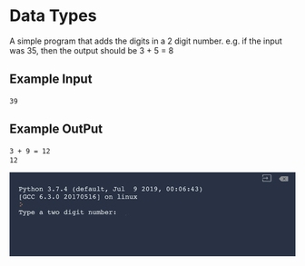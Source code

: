 
# Data Types

A simple program that adds the digits in a 2 digit number. e.g. if the input was 35, then the output should be 3 + 5 = 8

## Example Input

```
39
```

## Example OutPut

```
3 + 9 = 12
12
```
![simple print](https://github.com/Abdurahman-hassan/100DaysOfCode/blob/main/DayTwo/2.1.DataTypes/2.1.DataTypes.gif?raw=true)
